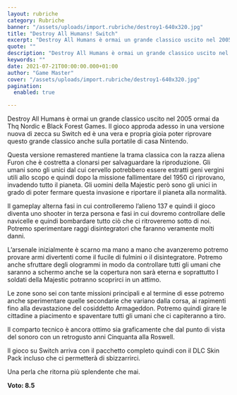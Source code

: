 ```yaml
---
layout: rubriche
category: Rubriche
banner: "/assets/uploads/import.rubriche/destroy1-640x320.jpg"
title: "Destroy All Humans! Switch"
excerpt: "Destroy All Humans è ormai un grande classico uscito nel 2005 ormai da Thq Nordic e Black Forest Games. Il gioco approda adesso in una versione nuova di zecca su Switch ed è una vera e propria gioia poter riprovare questo grande classico anche sulla portatile di casa Nintendo. Questa versione remastered mantiene la trama [&hellip"
quote: ""
description: "Destroy All Humans è ormai un grande classico uscito nel 2005 ormai da Thq Nordic e Black Forest Games. Il gioco approda adesso in una versione nuova di zecca su Switch ed è una vera e propria gioia poter riprovare questo grande classico anche sulla portatile di casa Nintendo. Questa versione remastered mantiene la trama [&hellip"
keywords: ""
date: 2021-07-21T00:00:00.000+01:00
author: "Game Master"
cover: "/assets/uploads/import.rubriche/destroy1-640x320.jpg"
pagination:
  enabled: true

---
```


Destroy All Humans è ormai un grande classico uscito nel 2005 ormai da Thq Nordic e Black Forest Games. Il gioco approda adesso in una versione nuova di zecca su Switch ed è una vera e propria gioia poter riprovare questo grande classico anche sulla portatile di casa Nintendo.

Questa versione remastered mantiene la trama classica con la razza aliena Furon che è costretta a clonarsi per salvaguardare la riproduzione. Gli umani sono gli unici dal cui cervello potrebbero essere estratti geni vergini utili allo scopo e quindi dopo la missione fallimentare del 1950 ci riprovano, invadendo tutto il pianeta. Gli uomini della Majestic però sono gli unici in grado di poter fermare questa invasione e riportare il pianeta alla normalità.  
  
Il gameplay alterna fasi in cui controlleremo l’alieno 137 e quindi il gioco diventa uno shooter in terza persona e fasi in cui dovremo controllare delle navicelle e quindi bombardare tutto ciò che ci ritroveremo sotto di noi. Potremo sperimentare raggi disintegratori che faranno veramente molti danni.

L’arsenale inizialmente è scarno ma mano a mano che avanzeremo potremo provare armi divertenti come il fucile di fulmini o il disintegratore. Potremo anche sfruttare degli ologrammi in modo da controllare tutti gli umani che saranno a schermo anche se la copertura non sarà eterna e soprattutto I soldati della Majestic potranno scoprirci in un attimo.

Le zone sono sei con tante missioni principali e al termine di esse potremo anche sperimentare quelle secondarie che variano dalla corsa, ai rapimenti fino alla devastazione del cosiddetto Armageddon. Potremo quindi girare le cittadine a piacimento e spaventare tutti gli umani che ci capiteranno a tiro.  
  
Il comparto tecnico è ancora ottimo sia graficamente che dal punto di vista del sonoro con un retrogusto anni Cinquanta alla Roswell.

Il gioco su Switch arriva con il pacchetto completo quindi con il DLC Skin Pack incluso che ci permetterà di sbizzarrirci.

Una perla che ritorna più splendente che mai.

**Voto: 8.5**